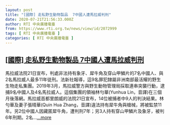 ```yaml
---
layout: post
title: "[國際] 走私野生動物製品  7中國人遭馬拉威判刑"
date: 2020-07-21T21:56:33.000Z
author: RTI 中央廣播電臺
from: https://www.rti.org.tw/news/view/id/2072999
tags: [ RTI 中央廣播電臺 ]
categories: [ RTI 中央廣播電臺 ]
---
```

<!--1595368593000-->
[[國際] 走私野生動物製品  7中國人遭馬拉威判刑](https://www.rti.org.tw/news/view/id/2072999)
------

<div>
馬拉威法院21日宣布，判處非法持有象牙、犀牛角及穿山甲鱗片的7名中國人、與2名馬拉威人最多11年徒刑。法新社報導，這9名罪犯隸屬非洲南部最活耀的野生生物走私集團。2019年3月，馬拉威警方與野生動物管理局採取連串突襲行動，逮捕9名中國人及4名馬拉威人。這個集團的領袖林勻華(Yunhua Lin，音譯)在三個月後落網。馬拉威首都里朗威的法院21日宣布，14位被捕者中9人的判決結果。林勻華及妻子張晴華(Quin Hua Zhang，音譯)違法持有犀牛角與槍械，將被監禁11年。另2位中國人因藏匿犀牛角，遭判刑7年；另3人持有穿山甲鱗片及象牙，被判6年刑期。2名...<a target="_blank" href="https://www.rti.org.tw/news/view/id/2072999">...more</a>
</div>

